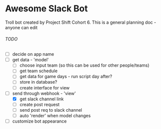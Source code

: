 # Awesome Slack Bot

Troll bot created by Project Shift Cohort 6. This is a general planning doc - anyone can edit

###### TODO

- [ ] decide on app name
- [ ] get data - 'model'
  - [ ] choose input team (so this can be used for other people/teams)
  - [ ] get team schedule
  - [ ] get data for game days - run script day after?
  - [ ] store in database?
  - [ ] create interface for view
- [ ] send through webhook - 'view'
  - [X] get slack channel link
  - [ ] create post request
  - [ ] send post req to slack channel
  - [ ] auto 'render' when model changes
- [ ] customize bot appearance